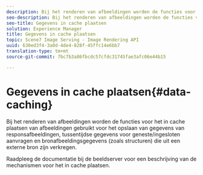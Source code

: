```yaml
---
description: Bij het renderen van afbeeldingen worden de functies voor het in cache plaatsen van afbeeldingen gebruikt voor het opslaan van gegevens van responsafbeeldingen, tussentijdse gegevens voor geneste/ingesloten aanvragen en bronafbeeldingsgegevens (zoals structuren) die uit een externe bron zijn verkregen.
seo-description: Bij het renderen van afbeeldingen worden de functies voor het in cache plaatsen van afbeeldingen gebruikt voor het opslaan van gegevens van responsafbeeldingen, tussentijdse gegevens voor geneste/ingesloten aanvragen en bronafbeeldingsgegevens (zoals structuren) die uit een externe bron zijn verkregen.
seo-title: Gegevens in cache plaatsen
solution: Experience Manager
title: Gegevens in cache plaatsen
topic: Scene7 Image Serving - Image Rendering API
uuid: 630ed3f4-3a0d-4de4-828f-45ffc14e6bb7
translation-type: tm+mt
source-git-commit: 7bc7b3a86fbcdc57cfdc31745fae3afc06e44b15

---
```



# Gegevens in cache plaatsen{#data-caching}

Bij het renderen van afbeeldingen worden de functies voor het in cache plaatsen van afbeeldingen gebruikt voor het opslaan van gegevens van responsafbeeldingen, tussentijdse gegevens voor geneste/ingesloten aanvragen en bronafbeeldingsgegevens (zoals structuren) die uit een externe bron zijn verkregen.

Raadpleeg de documentatie bij de beeldserver voor een beschrijving van de mechanismen voor het in cache plaatsen.
